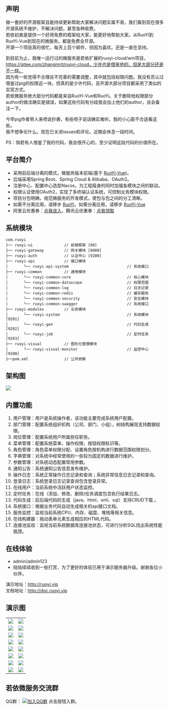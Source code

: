 ## 声明

做一套好的开源框架且能持续更新帮助大家解决问题实属不易，我们看到现在很多开源系统不维护，不解决问题，甚至各种收费。  
若依初衷是提供一个好用免费的框架给大家，能更好地帮助大家。从RuoYi到RuoYi-Vue到现在的微服务。都是免费全开源。  
开源一个项目真的很忙，每天上百个邮件，但因为喜欢。还是一直在坚持。  

到目前为止，我唯一运行过的微服务是若依扩展的ruoyi-cloud/win项目，https://gitee.com/zhangmrit/ruoyi-cloud，少许也是借鉴他的，但是大部分还是不一样。  
因为有一些觉得不合理且不完善的需要调整，其中就包括权限问题。我没有否认过借鉴过pig的权限这一块，但真的是少许代码，且开源大部分项目都采用了类似的实现方式。  
若依微服务绝大部分代码都是来自RuoYi-Vue和RuoYi。关于删除他权限部分author的做法确实是错误，如果这些代码有分歧我会加上他们的author，且会备注一下。  

今早pig作者带人来喷说抄袭，有些喷子说话确实难听。我的小心脏不合适看这些。  
我不想争论什么。现在已关闭issues和评论。近期会休息一段时间。  

PS：倘若有人借鉴了我的代码，我会很开心的，至少证明这段代码的价值所在。

## 平台简介

* 采用前后端分离的模式，微服务版本前端(基于 [RuoYi-Vue](https://gitee.com/y_project/RuoYi-Vue))。
* 后端采用Spring Boot、Spring Cloud & Alibaba、OAuth2。
* 注册中心、配置中心选型Nacos，为工程瘦身的同时加强各模块之间的联动。
* 权限认证使用OAuth2，实现了多终端认证系统，可控制业务模块权限。
* 项目分包明确，规范微服务的开发模式，使包与包之间的分工清晰。
* 如需不分离应用，请移步 [RuoYi](https://gitee.com/y_project/RuoYi)，如需分离应用，请移步 [RuoYi-Vue](https://gitee.com/y_project/RuoYi-Vue)
* 阿里云优惠券：[点我进入](https://www.aliyun.com/minisite/goods?userCode=brki8iof&share_source=copy_link)，腾讯云优惠券：[点我领取](https://cloud.tencent.com/redirect.php?redirect=1025&cps_key=198c8df2ed259157187173bc7f4f32fd&from=console)&nbsp;&nbsp;

## 系统模块

~~~
com.ruoyi     
├── ruoyi-ui              // 前端框架 [80]
├── ruoyi-gateway         // 网关模块 [8080]
├── ruoyi-auth            // 认证中心 [9200]
├── ruoyi-api             // 接口模块
│       └── ruoyi-api-system                          // 系统接口
├── ruoyi-common          // 通用模块
│       └── ruoyi-common-core                         // 核心模块
│       └── ruoyi-common-datascope                    // 权限范围
│       └── ruoyi-common-log                          // 日志记录
│       └── ruoyi-common-redis                        // 缓存服务
│       └── ruoyi-common-security                     // 安全模块
│       └── ruoyi-common-swagger                      // 系统接口
├── ruoyi-modules         // 业务模块
│       └── ruoyi-system                              // 系统模块 [9201]
│       └── ruoyi-gen                                 // 代码生成 [9202]
│       └── ruoyi-job                                 // 定时任务 [9203]
├── ruoyi-visual          // 图形化管理模块
│       └── ruoyi-visual-monitor                      // 监控中心 [9100]
├──pom.xml                // 公共依赖
~~~

## 架构图

<img src="https://oscimg.oschina.net/oscnet/up-aaa2d885b0fba37e52b56f0948edde1c4fe.png"/>

## 内置功能

1.  用户管理：用户是系统操作者，该功能主要完成系统用户配置。
2.  部门管理：配置系统组织机构（公司、部门、小组），树结构展现支持数据权限。
3.  岗位管理：配置系统用户所属担任职务。
4.  菜单管理：配置系统菜单，操作权限，按钮权限标识等。
5.  角色管理：角色菜单权限分配、设置角色按机构进行数据范围权限划分。
6.  字典管理：对系统中经常使用的一些较为固定的数据进行维护。
7.  参数管理：对系统动态配置常用参数。
8.  通知公告：系统通知公告信息发布维护。
9.  操作日志：系统正常操作日志记录和查询；系统异常信息日志记录和查询。
10. 登录日志：系统登录日志记录查询包含登录异常。
11. 在线用户：当前系统中活跃用户状态监控。
12. 定时任务：在线（添加、修改、删除)任务调度包含执行结果日志。
13. 代码生成：前后端代码的生成（java、html、xml、sql）支持CRUD下载 。
14. 系统接口：根据业务代码自动生成相关的api接口文档。
15. 服务监控：监视当前系统CPU、内存、磁盘、堆栈等相关信息。
16. 在线构建器：拖动表单元素生成相应的HTML代码。
17. 连接池监视：监视当前系统数据库连接池状态，可进行分析SQL找出系统性能瓶颈。

## 在线体验

- admin/admin123  
- 陆陆续续收到一些打赏，为了更好的体验已用于演示服务器升级。谢谢各位小伙伴。

演示地址：http://ruoyi.vip  
文档地址：http://doc.ruoyi.vip

## 演示图

<table>
    <tr>
        <td><img src="https://oscimg.oschina.net/oscnet/cd1f90be5f2684f4560c9519c0f2a232ee8.jpg"/></td>
        <td><img src="https://oscimg.oschina.net/oscnet/1cbcf0e6f257c7d3a063c0e3f2ff989e4b3.jpg"/></td>
    </tr>
    <tr>
        <td><img src="https://oscimg.oschina.net/oscnet/707825ad3f29de74a8d6d02fbd73ad631ea.jpg"/></td>
        <td><img src="https://oscimg.oschina.net/oscnet/46be40cc6f01aa300eed53a19b5012bf484.jpg"/></td>
    </tr>
    <tr>
        <td><img src="https://oscimg.oschina.net/oscnet/4284796d4cea240d181b8f2201813dda710.jpg"/></td>
        <td><img src="https://oscimg.oschina.net/oscnet/3ecfac87a049f7fe36abbcaafb2c40d36cf.jpg"/></td>
    </tr>
	<tr>
        <td><img src="https://oscimg.oschina.net/oscnet/71c2d48905221a09a728df4aff4160b8607.jpg"/></td>
        <td><img src="https://oscimg.oschina.net/oscnet/c14c1ee9a64a6a9c2c22f67d43198767dbe.jpg"/></td>
    </tr>	 
    <tr>
        <td><img src="https://oscimg.oschina.net/oscnet/5e8c387724954459291aafd5eb52b456f53.jpg"/></td>
        <td><img src="https://oscimg.oschina.net/oscnet/644e78da53c2e92a95dfda4f76e6d117c4b.jpg"/></td>
    </tr>
	<tr>
        <td><img src="https://oscimg.oschina.net/oscnet/fdea1d8bb8625c27bf964176a2c8ebc6945.jpg"/></td>
        <td><img src="https://oscimg.oschina.net/oscnet/509d2708cfd762b6e6339364cac1cc1970c.jpg"/></td>
    </tr>
	<tr>
        <td><img src="https://oscimg.oschina.net/oscnet/up-f1fd681cc9d295db74e85ad6d2fe4389454.png"/></td>
        <td><img src="https://oscimg.oschina.net/oscnet/up-c195234bbcd30be6927f037a6755e6ab69c.png"/></td>
    </tr>
    <tr>
        <td><img src="https://oscimg.oschina.net/oscnet/b6115bc8c31de52951982e509930b20684a.jpg"/></td>
        <td><img src="https://oscimg.oschina.net/oscnet/up-6d73c2140ce694e3de4c05035fdc1868d4c.png"/></td>
    </tr>
</table>


## 若依微服务交流群

QQ群： [![加入QQ群](https://img.shields.io/badge/42799195-blue.svg)](https://jq.qq.com/?_wv=1027&k=yqInfq0S) 点击按钮入群。
